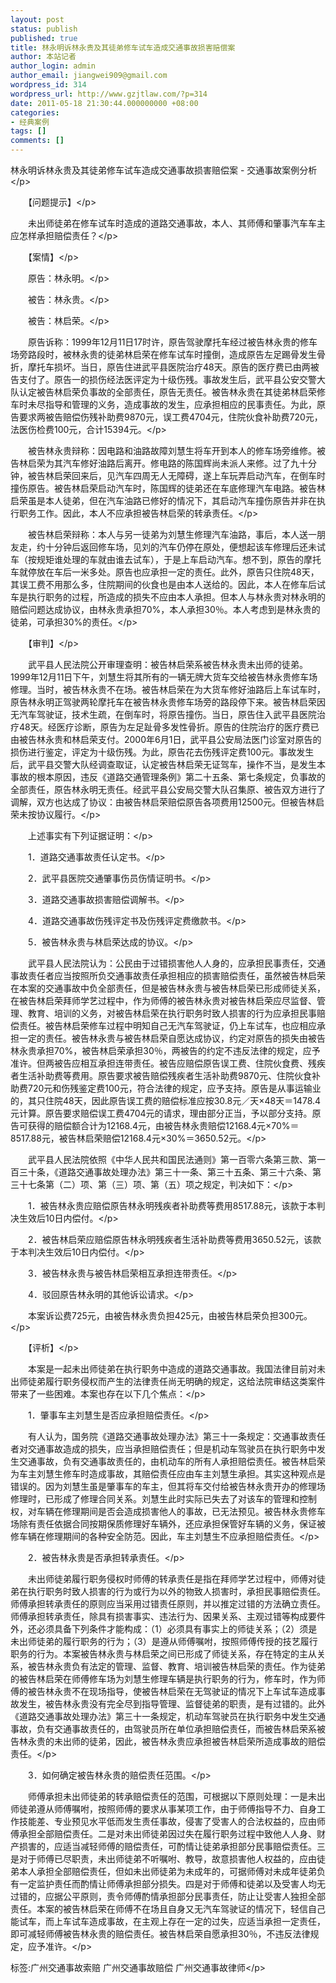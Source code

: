 ```yaml
---
layout: post
status: publish
published: true
title: 林永明诉林永贵及其徒弟修车试车造成交通事故损害赔偿案
author: 本站记者
author_login: admin
author_email: jiangwei909@gmail.com
wordpress_id: 314
wordpress_url: http://www.gzjtlaw.com/?p=314
date: 2011-05-18 21:30:44.000000000 +08:00
categories:
- 经典案例
tags: []
comments: []
---
```

<p>林永明诉林永贵及其徒弟修车试车造成交通事故损害赔偿案 - 交通事故案例分析<&#47;p><p>　　【问题提示】<&#47;p><p>　　未出师徒弟在修车试车时造成的道路交通事故，本人、其师傅和肇事汽车车主应怎样承担赔偿责任？<&#47;p><p>　　【案情】<&#47;p><p>　　原告：林永明。<&#47;p><p>　　被告：林永贵。<&#47;p><p>　　被告：林启荣。<&#47;p><p>　　原告诉称：1999年12月11日17时许，原告驾驶摩托车经过被告林永贵的修车场旁路段时，被林永贵的徒弟林启荣在修车试车时撞倒，造成原告左足踢骨发生骨折，摩托车损坏。当日，原告住进武平县医院治疗48天。原告的医疗费已由两被告支付了。原告一的损伤经法医评定为十级伤残。事故发生后，武平县公安交警大队认定被告林启荣负事故的全部责任，原告无责任。被告林永贵在其徒弟林启荣修车时未尽指导和管理的义务，造成事故的发生，应承担相应的民事责任。为此，原告要求两被告赔偿伤残补助费9870元，误工费4704元，住院伙食补助费720元，法医伤检费100元，合计15394元。<&#47;p><p>　　被告林永贵辩称：因电路和油路故障刘慧生将车开到本人的修车场旁维修。被告林启荣为其汽车修好油路后离开。修电路的陈国辉尚未派人来修。过了九十分钟，被告林启荣回来后，见汽车四周无人无障碍，遂上车玩弄启动汽车，在倒车时撞伤原告。被告林启荣启动汽车时，陈国辉的徒弟还在车底修理汽车电路。被告林启荣虽是本人徒弟，但在汽车油路已修好的情况下，其启动汽车撞伤原告并非在执行职务工作。因此，本人不应承担被告林启荣的转承责任。<&#47;p><p>　　被告林启荣辩称：本人与另一徒弟为刘慧生修理汽车油路，事后，本人送一朋友走，约十分钟后返回修车场，见刘的汽车仍停在原处，便想起该车修理后还未试车（按规矩谁处理的车就由谁去试车），于是上车启动汽车。想不到，原告的摩托车就停放在车后一米多处。原告也应承担一定的责任。此外，原告只住院48天，其误工费不用那么多，住院期间的伙食也是由本人送给的。因此，本人在修车后试车是执行职务的过程，所造成的损失不应由本人承担。但本人与林永贵对林永明的赔偿问题达成协议，由林永贵承担70%，本人承担30％。本人考虑到是林永贵的徒弟，可承担30%的责任。<&#47;p><p>　　【审判】<&#47;p><p>　　武平县人民法院公开审理查明：被告林启荣系被告林永贵未出师的徒弟。1999年12月11日下午，刘慧生将其所有的一辆无牌大货车交给被告林永贵修车场修理。当时，被告林永贵不在场。被告林启荣在为大货车修好油路后上车试车时，原告林永明正驾驶两轮摩托车在被告林永贵修车场旁的路段停下来。被告林启荣因无汽车驾驶证，技术生疏，在倒车时，将原告撞伤。当日，原告住入武平县医院治疗48天。经医疗诊断，原告为左足趾骨多发性骨折。原告的住院治疗的医疗费已由被告林永贵和林启荣支付。2000年6月1日，武平县公安局法医门诊室对原告的损伤进行鉴定，评定为十级伤残。为此，原告花去伤残评定费100元。事故发生后，武平县交警大队经调查取证，认定被告林启荣无证驾车，操作不当，是发生本事故的根本原因，违反《道路交通管理条例》第二十五条、第七条规定，负事故的全部责任，原告林永明无责任。经武平县公安局交警大队召集原、被告双方进行了调解，双方也达成了协议：由被告林启荣赔偿原告各项费用12500元。但被告林启荣未按协议履行。<&#47;p><p>　　上述事实有下列证据证明：<&#47;p><p>　　1．道路交通事故责任认定书。<&#47;p><p>　　2．武平县医院交通肇事伤员伤情证明书。<&#47;p><p>　　3．道路交通事故损害赔偿调解书。<&#47;p><p>　　4．道路交通事故伤残评定书及伤残评定费缴款书。<&#47;p><p>　　5．被告林永贵与林启荣达成的协议。<&#47;p><p>　　武平县人民法院认为：公民由于过错损害他人人身的，应承担民事责任，交通事故责任者应当按照所负交通事故责任承担相应的损害赔偿责任，虽然被告林启荣在本案的交通事故中负全部责任，但是被告林永贵与被告林启荣已形成师徒关系，在被告林启荣拜师学艺过程中，作为师傅的被告林永贵对被告林启荣应尽监督、管理、教育、培训的义务，对被告林启荣在执行职务时致人损害的行为应承担民事赔偿责任。被告林启荣修车过程中明知自己无汽车驾驶证，仍上车试车，也应相应承担一定的责任。被告林永贵与被告林启荣自愿达成协议，约定对原告的损失由被告林永贵承担70%，被告林启荣承担30％，两被告的约定不违反法律的规定，应予准许。但两被告应相互承担连带责任。被告应赔偿原告误工费、住院伙食费、残疾者生活补助费等费用。原告要求被告赔偿残疾者生活补助费9870元、住院伙食补助费720元和伤残鉴定费100元，符合法律的规定，应予支持。原告是从事运输业的，其只住院48天，因此原告误工费的赔偿标准应按30.8元／天&times;48天＝1478.4元计算。原告要求赔偿误工费4704元的请求，理由部分正当，予以部分支持。原告可获得的赔偿额合计为12168.4元，由被告林永贵赔偿12168.4元&times;70%＝8517.88元，被告林启荣赔偿12168.4元&times;30%＝3650.52元。<&#47;p><p>　　武平县人民法院依照《中华人民共和国民法通则》第一百零六条第三款、第一百三十条，《道路交通事故处理办法》第三十一条、第三十五条、第三十六条、第三十七条第（二）项、第（三）项、第（五）项之规定，判决如下：<&#47;p><p>　　1．被告林永贵应赔偿原告林永明残疾者补助费等费用8517.88元，该款于本判决生效后10日内偿付。<&#47;p><p>　　2．被告林启荣应赔偿原告林永明残疾者生活补助费等费用3650.52元，该款于本判决生效后10日内偿付。<&#47;p><p>　　3．被告林永贵与被告林启荣相互承担连带责任。<&#47;p><p>　　4．驳回原告林永明的其他诉讼请求。<&#47;p><p>　　本案诉讼费725元，由被告林永贵负担425元，由被告林启荣负担300元。<&#47;p><p>　　【评析】<&#47;p><p>　　本案是一起未出师徒弟在执行职务中造成的道路交通事故。我国法律目前对未出师徒弟履行职务侵权而产生的法律责任尚无明确的规定，这给法院审结这类案件带来了一些困难。本案也存在以下几个焦点：<&#47;p><p>　　1．肇事车主刘慧生是否应承担赔偿责任。<&#47;p><p>　　有人认为，国务院《道路交通事故处理办法》第三十一条规定：交通事故责任者对交通事故造成的损失，应当承担赔偿责任；但是机动车驾驶员在执行职务中发生交通事故，负有交通事故责任的，由机动车的所有人承担赔偿责任。被告林启荣为车主刘慧生修车时造成事故，其赔偿责任应由车主刘慧生承担。其实这种观点是错误的。因为刘慧生虽是肇事车的车主，但其将车交付给被告林永贵开办的修理场修理时，已形成了修理合同关系。刘慧生此时实际已失去了对该车的管理和控制权，对车辆在修理期间是否会造成损害他人的事故，已无法预见。被告林永贵修车场除有责任依据合同按期保质修理好车辆外，还应承担保管好车辆的义务，保证被修车辆在修理期间的各种安全防范。因此，车主刘慧生不应承担赔偿责任。<&#47;p><p>　　2．被告林永贵是否承担转承责任。<&#47;p><p>　　未出师徒弟履行职务侵权时师傅的转承责任是指在拜师学艺过程中，师傅对徒弟在执行职务时致人损害的行为或行为以外的物致人损害时，承担民事赔偿责任。师傅承担转承责任的原则应当采用过错责任原则，并以推定过错的方法确立责任。师傅承担转承责任，除具有损害事实、违法行为、因果关系、主观过错等构成要件外，还必须具备下列条件才能构成：（1）必须具有事实上的师徒关系；（2）须是未出师徒弟的履行职务的行为；（3）是遵从师傅嘱咐，按照师傅传授的技艺履行职务的行为。本案被告林永贵与林启荣之间已形成了师徒关系，存在特定的主从关系，被告林永贵负有法定的管理、监督、教育、培训被告林启荣的责任。作为徒弟的被告林启荣在师傅修车场为刘慧生修理车辆是执行职务的行为，修车时，作为师傅的被告林永贵不在现场指导，使被告林启荣在无驾驶证的情况下上车试车造成事故发生，被告林永贵没有完全尽到指导管理、监督徒弟的职责，是有过错的。此外《道路交通事故处理办法》第三十一条规定，机动车驾驶员在执行职务中发生交通事故，负有交通事故责任的，由驾驶员所在单位承担赔偿责任，而被告林启荣系被告林永贵的未出师的徒弟，因此，被告林永贵应承担被告林启荣所造成事故的赔偿责任。<&#47;p><p>　　3．如何确定被告林永贵的赔偿责任范围。<&#47;p><p>　　师傅承担未出师徒弟的转承赔偿责任的范围，可根据以下原则处理：一是未出师徒弟遵从师傅嘱咐，按照师傅的要求从事某项工作，由于师傅指导不力、自身工作技能差、专业预见水平低而发生责任事故，侵害了受害人的合法权益的，应由师傅承担全部赔偿责任。二是对未出师徒弟因过失在履行职务过程中致他人人身、财产损害的，应适当减轻师傅的赔偿责任，可酌情让徒弟承担部分民事赔偿责任。三是对于师傅已尽职责，未出师徒弟不听嘱咐、教导，故意损害他人权益的，应由徒弟本人承担全部赔偿责任，但如未出师徒弟为未成年的，可据师傅对未成年徒弟负有一定监护责任而酌情让师傅承担部分损失。四是对于师傅和徒弟以及受害人均无过错的，应据公平原则，责令师傅酌情承担部分民事责任，防止让受害人独担全部责任。本案的被告林启荣在师傅不在场且自身又无汽车驾驶证的情况下，轻信自己能试车，而上车试车造成事故，在主观上存在一定的过失，应适当承担一定责任，即可减轻师傅被告林永贵的赔偿责任。被告林启荣自愿承担30％，不违反法律规定，应予准许。<&#47;p><br&#47;><p>标签:广州交通事故索赔 广州交通事故赔偿 广州交通事故律师<&#47;p>
